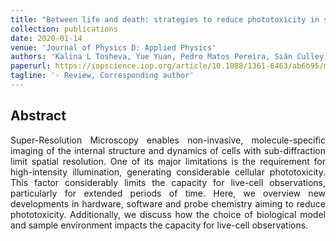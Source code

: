 ```yaml
---
title: "Between life and death: strategies to reduce phototoxicity in super-resolution microscopy"
collection: publications
date: 2020-01-14
venue: 'Journal of Physics D: Applied Physics'
authors: 'Kalina L Tosheva, Yue Yuan, Pedro Matos Pereira, Siân Culley, Ricardo Henriques'
paperurl: https://iopscience.iop.org/article/10.1088/1361-6463/ab6b95/meta
tagline: '- Review, Corresponding author'
---
```


<h2> Abstract </h2>
<p align= "justify">
Super-Resolution Microscopy enables non-invasive, molecule-specific imaging of the internal structure and dynamics of cells with sub-diffraction limit spatial resolution. One of its major limitations is the requirement for high-intensity illumination, generating considerable cellular phototoxicity. This factor considerably limits the capacity for live-cell observations, particularly for extended periods of time. Here, we overview new developments in hardware, software and probe chemistry aiming to reduce phototoxicity. Additionally, we discuss how the choice of biological model and sample environment impacts the capacity for live-cell observations.
